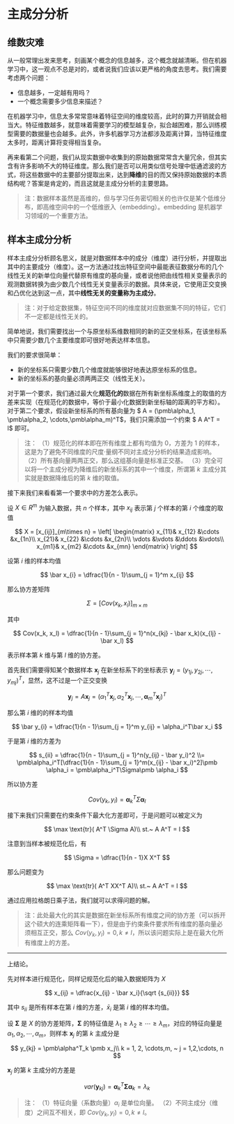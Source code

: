 # 主成分分析

## 维数灾难

从一般常理出发来思考，刻画某个概念的信息越多，这个概念就越清晰。但在机器学习中，这一观点不总是对的，或者说我们应该以更严格的角度去思考。我们需要考虑两个问题：

- 信息越多，一定越有用吗？
- 一个概念需要多少信息来描述？

在机器学习中，信息太多常常意味着特征空间的维度较高，此时的算力开销就会相当大。特征维数越多，就意味着需要学习的模型越复杂，拟合越困难，那么训练模型需要的数据量也会越多。此外，许多机器学习方法都涉及距离计算，当特征维度太多时，距离计算将变得相当复杂。

再来看第二个问题，我们从现实数据中收集到的原始数据常常含大量冗余，但其实含有许多影响不大的特征维度。那么我们是否可以用类似信号处理中低通滤波的方式，将这些数据中的主要部分提取出来，达到**降维**的目的而又保持原始数据的本质结构呢？答案是肯定的，而且这就是主成分分析的主要思路。

> 注：数据样本虽然是高维的，但与学习任务密切相关的也许仅是某个低维分布，即高维空间中的一个低维嵌入（embedding）。embedding 是机器学习领域的一个重要方法。

## 样本主成分分析

样本主成分分析顾名思义，就是对数据样本中的成分（维度）进行分析，并提取出其中的主要成分（维度）。这一方法通过找出特征空间中最能表征数据分布的几个线性无关的新单位向量代替原有维度的基向量，或者说他把由线性相关变量表示的观测数据转换为由少数几个线性无关变量表示的数据。具体来说，它使用正交变换和凸优化达到这一点，其中**线性无关的变量称为主成分**。

> 注：对于给定数据集，特征空间不同的维度就对应数据集不同的特征，它们不一定都是线性无关的。

简单地说，我们需要找出一个与原坐标系维数相同的新的正交坐标系，在该坐标系中只需要少数几个主要维度即可很好地表达样本信息。

我们的要求很简单：

- 新的坐标系只需要少数几个维度就能够很好地表达原坐标系的信息。
- 新的坐标系的基向量必须两两正交（线性无关）。

对于第一个要求，我们通过最大化**规范化的**数据在所有新坐标系维度上的取值的方差来实现（在规范化的数据中，等价于最小化数据到新坐标轴的距离的平方和）。对于第二个要求，假设新坐标系的所有基向量为 $ A = (\pmb\alpha_1, \pmb\alpha_2, \cdots,\pmb\alpha_m)^T$，我们只需添加一个约束 $ A  A^T = I$ 即可。

> 注：
> （1）规范化的样本即在所有维度上都有均值为 $0$，方差为 $1$ 的样本，这是为了避免不同维度的尺度·量纲不同对主成分分析的结果造成影响。
> （2）所有基向量两两正交，那么这组基向量是标准正交基。
> （3）完全可以将一个主成分视为降维后的新坐标系的其中一个维度，所谓第 $k$ 主成分其实就是数据降维后的第 $k$ 维的取值。

接下来我们来看看第一个要求中的方差怎么表示。

设 $X\in R^m$ 为输入数据，共 $n$ 个样本，其中 $x_{ij}$ 表示第 $j$ 个样本的第 $i$ 个维度的取值

$$
X = [x_{ij}]_{m\times n} = \left[
\begin{matrix}
    x_{11}& x_{12} &\cdots &x_{1n}\\
    x_{21}& x_{22} &\cdots &x_{2n}\\
    \vdots &\vdots &\ddots &\vdots\\
    x_{m1}& x_{m2} &\cdots &x_{mn}
\end{matrix}
\right]
$$

设第 $i$ 维的样本均值

$$
\bar x_{i} = \dfrac{1}{n - 1}\sum_{j = 1}^m x_{ij}
$$

那么协方差矩阵

$$
\Sigma = [Cov(x_k, x_l)]_{m\times m}
$$

其中

$$
Cov(x_k, x_l) = \dfrac{1}{n - 1}\sum_{j = 1}^n(x_{kj} - \bar x_k)(x_{lj} - \bar x_l)
$$

表示样本第 $k$ 维与第 $l$ 维的协方差。

首先我们需要得知某个数据样本 $\pmb x_j$ 在新坐标系下的坐标表示 $\pmb y_j = (y_{1j},y_{2j},\cdots,y_{mj})^T$，显然，这不过是一个正交变换

$$
\pmb y_j =  A \pmb x_j = (\alpha_1^T\pmb x_j, \alpha_2^T\pmb x_j,\cdots,\pmb \alpha_m^T\pmb x_j)^T
$$

那么第 $i$ 维的的样本均值

$$
\bar y_{i} = \dfrac{1}{n - 1}\sum_{j = 1}^m y_{ij} = \alpha_i^T\bar x_i
$$

于是第 $i$ 维的方差为

$$
s_{ii} = \dfrac{1}{n - 1}\sum_{j = 1}^n(y_{ij} - \bar y_i)^2 \\= \pmb\alpha_i^T[\dfrac{1}{n - 1}\sum_{j = 1}^m(x_{ij} - \bar x_i)^2]\pmb \alpha_i = \pmb\alpha_i^T\Sigma\pmb \alpha_i
$$

所以协方差

$$
Cov( y_k,  y_l) = \pmb\alpha_k^T\Sigma\pmb \alpha_l
$$

接下来我们只需要在约束条件下最大化方差即可，于是问题可以被定义为

$$
\max \text{tr}( A^T \Sigma A)\\
st.~  A A^T = I
$$

注意到当样本被规范化后，有

$$
\Sigma = \dfrac{1}{n - 1}X X^T
$$

那么问题变为

$$
\max \text{tr}( A^T XX^T A)\\
st.~  A A^T = I
$$

通过应用拉格朗日乘子法，我们就可以求得问题的解。

> 注：此处最大化的其实是数据在新坐标系所有维度之间的协方差（可以拆开这个硕大的连乘矩阵看一下），但是由于约束条件要求所有维度的基向量必须相互正交，那么 $Cov(y_k, y_l) = 0, k\neq l$，所以该问题实际上是在最大化所有维度上的方差。

---

上结论。

先对样本进行规范化，同样记规范化后的输入数据矩阵为 $X$

$$
x_{ij} = \dfrac{x_{ij} - \bar x_i}{\sqrt {s_{ii}}}
$$

其中 $s_{ii}$ 是所有样本在第 $i$ 维的方差，$\bar x_i$ 是第 $i$ 维的样本均值。

设 $\pmb\Sigma$ 是 $X$ 的协方差矩阵，$\pmb\Sigma$ 的特征值是 $\lambda_1\ge\lambda_2\ge\cdots\ge\lambda_m$，对应的特征向量是 $\alpha_1,\alpha_2,\cdots,\alpha_m$，则样本 $\pmb x_j$ 的第 $k$ 主成分是

$$
y_{kj} = \pmb\alpha^T_k \pmb x_j\\
k = 1, 2, \cdots,m, ~ j = 1,2,\cdots, n
$$

$\pmb x_j$ 的第 $k$ 主成分的方差是

$$
var(\pmb y_{kj}) = \pmb\alpha_k^T\pmb \Sigma \pmb\alpha_k = \lambda_k
$$

> 注：
> （1）特征向量（系数向量）$\alpha_i$ 是单位向量。
> （2）不同主成分（维度）之间互不相关，即 $Cov(y_k, y_l) = 0, k\neq l$。